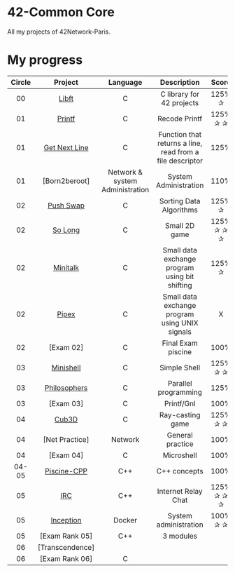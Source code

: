 # 42-Common Core
All my projects of 42Network-Paris. 

# My progress
| Circle | Project | Language | Description | Score | 
|:-----:|:-------:|:--------:|:-----------:|:-----:|
|00| [Libft](https://github.com/Athiebaut/Libft) | C | C library for 42 projects | 125% ✰ |
|01| [Printf](https://github.com/Athiebaut/Printf) | C | Recode Printf | 125% ✰ ✰ |
|01| [Get Next Line](https://github.com/Athiebaut/Get_Next_Line) | C | Function that returns a line, read from a file descriptor | 125% |
|01| [Born2beroot] | Network & system Administration | System Administration | 110% |
|02| [Push Swap](https://github.com/Athiebaut/Push_swap) | C | Sorting Data Algorithms | 125% ✰ |
|02| [So Long](https://github.com/Athiebaut/So_long) | C | Small 2D game | 125% ✰ ✰ ✰ |
|02| [Minitalk](https://github.com/Athiebaut/MiniTalk) | C | Small data exchange program using bit shifting | 125% ✰ |
|02| [Pipex](https://github.com/Athiebaut/Pipex) | C | Small data exchange program using UNIX signals | X |
|02| [Exam 02] | C | Final Exam piscine | 100% |
|03| [Minishell](https://github.com/Athiebaut/Minishell) | C | Simple Shell | 125% ✰ ✰ |
|03| [Philosophers](https://github.com/Athiebaut/Philosophers) | C | Parallel programming | 125% |
|03| [Exam 03] | C | Printf/Gnl | 100% |
|04| [Cub3D](https://github.com/Athiebaut/Cub3d) | C | Ray-casting game | 125% ✰ ✰ |
|04| [Net Practice] | Network | General practice | 100% |
|04| [Exam 04] | C | Microshell| 100% |
|04-05| [Piscine-CPP](https://github.com/Athiebaut/Piscine_CPP) | C++ | C++ concepts | 100% |
|05| [IRC](https://github.com/Athiebaut/IRC) | C++ | Internet Relay Chat | 125% ✰ ✰ ✰ |
|05| [Inception]() | Docker | System administration | 100% ✰ ✰ |
|05| [Exam Rank 05] | C++ | 3 modules |   |
|06| [Transcendence] | | | |
|06| [Exam Rank 06] | C | | |
